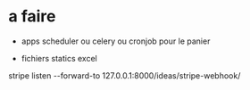 # a faire

- apps scheduler ou celery ou cronjob pour le panier

- fichiers statics excel

stripe listen --forward-to 127.0.0.1:8000/ideas/stripe-webhook/